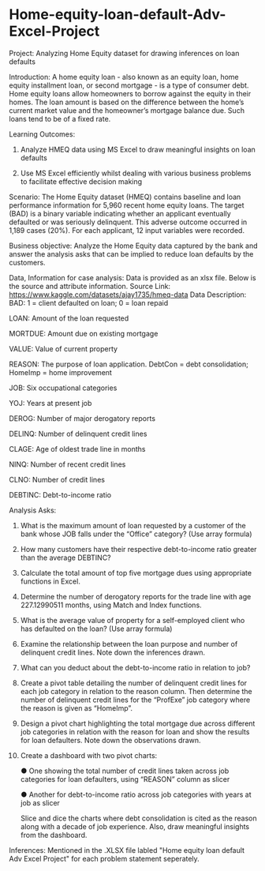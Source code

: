 # Home-equity-loan-default-Adv-Excel-Project
Project: Analyzing Home Equity dataset for drawing inferences on loan defaults

Introduction: A home equity loan - also known as an equity loan, home equity installment loan, or second mortgage - is a type of consumer debt. Home equity loans allow homeowners to borrow against the equity in their homes. The loan amount is based on the difference between the home’s current market value and the homeowner’s mortgage balance due. Such loans tend to be of a fixed rate.

Learning Outcomes: 
1) Analyze HMEQ data using MS Excel to draw meaningful insights on loan defaults
                   
2) Use MS Excel efficiently whilst dealing with various business problems to facilitate effective decision making

Scenario: The Home Equity dataset (HMEQ) contains baseline and loan performance information for 5,960 recent home equity loans. The target (BAD) is a binary variable indicating whether an applicant eventually defaulted or was seriously delinquent. This adverse outcome occurred in 1,189 cases (20%). For each applicant, 12 input variables were recorded.

Business objective: Analyze the Home Equity data captured by the bank and answer the analysis asks that can be implied to reduce loan defaults by the customers.

Data, Information for case analysis: Data is provided as an xlsx file. Below is the source and attribute information.
Source Link: https://www.kaggle.com/datasets/ajay1735/hmeq-data
Data Description:
   BAD: 1 = client defaulted on loan; 0 = loan repaid
   
   LOAN: Amount of the loan requested
   
   MORTDUE: Amount due on existing mortgage
   
   VALUE: Value of current property
   
   REASON: The purpose of loan application. DebtCon = debt consolidation; HomeImp = home improvement
   
   JOB: Six occupational categories
   
   YOJ: Years at present job
   
   DEROG: Number of major derogatory reports
   
   DELINQ: Number of delinquent credit lines
   
   CLAGE: Age of oldest trade line in months
   
   NINQ: Number of recent credit lines
   
   CLNO: Number of credit lines
   
   DEBTINC: Debt-to-income ratio

Analysis Asks: 
1. What is the maximum amount of loan requested by a customer of the bank whose JOB falls under the “Office” category? (Use array formula)
               
2. How many customers have their respective debt-to-income ratio greater than the average DEBTINC?
               
3. Calculate the total amount of top five mortgage dues using appropriate functions in Excel.
               
4. Determine the number of derogatory reports for the trade line with age 227.12990511 months, using Match and Index functions.
               
5. What is the average value of property for a self-employed client who has defaulted on the loan? (Use array formula)
               
6. Examine the relationship between the loan purpose and number of delinquent credit lines. Note down the inferences drawn.
               
7. What can you deduct about the debt-to-income ratio in relation to job?
               
8. Create a pivot table detailing the number of delinquent credit lines for each job category in relation to the reason column. Then determine the number of delinquent 
               credit lines for the “ProfExe” job category where the reason is given as “HomeImp”.
               
9. Design a pivot chart highlighting the total mortgage due across different job categories in relation with the reason for loan and show the results for loan defaulters. 
   Note down the observations drawn.
               
10. Create a dashboard with two pivot charts:
                        
    ● One showing the total number of credit lines taken across job categories for loan defaulters, using “REASON” column as slicer
                        
    ● Another for debt-to-income ratio across job categories with years at job as slicer
                   
    Slice and dice the charts where debt consolidation is cited as the reason along with a decade of job experience. Also, draw meaningful insights from the dashboard.

Inferences: Mentioned in the .XLSX file labled "Home equity loan default Adv Excel Project" for each problem statement seperately.
